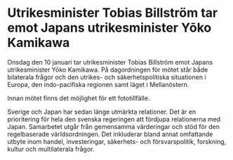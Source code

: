 # Utrikesminister Tobias Billström tar emot Japans utrikesminister Yōko Kamikawa

Onsdag den 10 januari tar utrikesminister Tobias Billström emot Japans utrikesminister Yōko Kamikawa. På dagordningen för mötet står både bilaterala frågor och den utrikes- och säkerhetspolitiska situationen i Europa, den indo-pacifiska regionen samt läget i Mellanöstern.

Innan mötet finns det möjlighet för ett fototillfälle.

Sverige och Japan har sedan länge utmärkta relationer. Det är en prioritering för hela den svenska regeringen att fördjupa relationerna med Japan. Samarbetet utgår från gemensamma värderingar och stöd för den regelbaserade världsordningen. Det inkluderar bland annat omfattande utbyte inom handel, investeringar, säkerhets- och försvarspolitik, forskning, kultur och multilaterala frågor.
